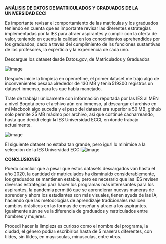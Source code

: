 **ANÁLISIS DE DATOS DE MATRICULADOS Y GRADUADOS DE LA UNIVERSIDAD ECCI**

Es importante revisar el comportamiento de las matrículas y los graduados teniendo en cuenta que es importante revisar las diferentes estrategias implementadas por la IES para atraer aspirantes y cumplir con la oferta de valor, teniendo en cuenta la calidad en los conocimientos aprehendidos por los graduados, dado a través del cumplimiento de las funciones sustantivas de los profesores, la experticia y la experiencia de cada uno.

Descargue los dataset desde Datos.gov, de Matriculados y Graduados

![image](https://github.com/Lynitavm/Proyecto_Final1/assets/90294710/4c29e9ac-2e60-4f7d-aba9-ac4cfd5d6597)


Después inicie la limpieza en openrefine, el primer dataset me trajo algo de inconvenientes pesaba alrededor de 130 MB y tenia 519300 registros un dataset inmenso, 
para los que había manejado. 

Trate de trabajar únicamente con información reportada por las IES al MEN a nivel Bogotá pero el archivo aún era inmenso, al descargar
el archivo en mi Macbook algo sucedia y el peso del dataset era superior a 50 MB, github solo permite 25 MB máximo por archivo, así que continué cacharreando, hasta
que decidí elegir la IES Universidad ECCI, en donde trabajo actualmente.


![image](https://github.com/Lynitavm/Proyecto_Final1/assets/90294710/1302cbc2-56f6-4cc1-a6cd-cd2d862576e1)


El siguiente dataset no estaba tan grande, pero igual lo minimice a la selección de la IES Universidad ECCI
![image](https://github.com/Lynitavm/Proyecto_Final1/assets/90294710/cd8ea0ac-8b52-41c4-89a8-f3e6056ad836)


**CONCLUSIONES**

Puedo concluir que a pesar que estos datasets descargados van hasta el año 2020, la cantidad de matriculados ha disminuido considerablemente, los graduados se mantienen estable, pero es necesario que las IES revisen diversas estrategias para hacer los programas más interesantes para los aspirantes, la pandemia permitió que se aprendieran nuevas maneras de aprender y ahora los estudiantes son más visuales, tienen ayuda de las IA, haciendo que las metodologías de aprendizaje tradicionales realicen cambios drásticos en las formas de enseñar y atraer a los aspirantes. Igualmente aún se ve la diferencia de graduados y matriculados entre hombres y mujeres.


Procedi hacer la limpieza es curioso como el nombre del programa, la ciudad, el género podían escribirlos hasta de 5 maneras diferentes, con tildes, sin tildes, en mayusculas, 
minusculas, entre otros.

